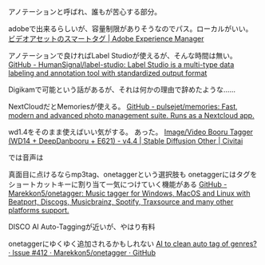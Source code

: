アノテーションと呼ばれ、誰もが苦心する部分。

adobeで出来るらしいが、容量制限がありそうなのでパス。ローカルがいい。
[ビデオアセットのスマートタグ | Adobe Experience Manager](https://experienceleague.adobe.com/ja/docs/experience-manager-cloud-service/content/assets/manage/smart-tags-video-assets)

アノテーションで良ければLabel Studioが使えるが、そんな時間は無い。
[GitHub - HumanSignal/label-studio: Label Studio is a multi-type data labeling and annotation tool with standardized output format](https://github.com/HumanSignal/label-studio)

Digikamで可能という話があるが、それは何かの理由で辞めたような……

NextCloudだとMemoriesが使える。
[GitHub - pulsejet/memories: Fast, modern and advanced photo management suite. Runs as a Nextcloud app.](https://github.com/pulsejet/memories)

wd1.4をそのまま使えばいい気がする。
あった。
[Image/Video Booru Tagger (WD14 + DeepDanbooru + E621) - v4.4 | Stable Diffusion Other | Civitai](https://civitai.com/models/166561/imagevideo-booru-tagger-wd14-deepdanbooru-e621)


では音声は

真面目に点けるならmp3tag、onetaggerという選択肢も
onetaggerにはタグをショートカットキーに割り当て一気につけていく機能がある
[GitHub - Marekkon5/onetagger: Music tagger for Windows, MacOS and Linux with Beatport, Discogs, Musicbrainz, Spotify, Traxsource and many other platforms support.](https://github.com/Marekkon5/onetagger)

DISCO AI Auto-Taggingが近いが、やはり有料

onetaggerにゆくゆく追加されるかもしれない
[AI to clean auto tag of genres? · Issue #412 · Marekkon5/onetagger · GitHub](https://github.com/Marekkon5/onetagger/issues/412)